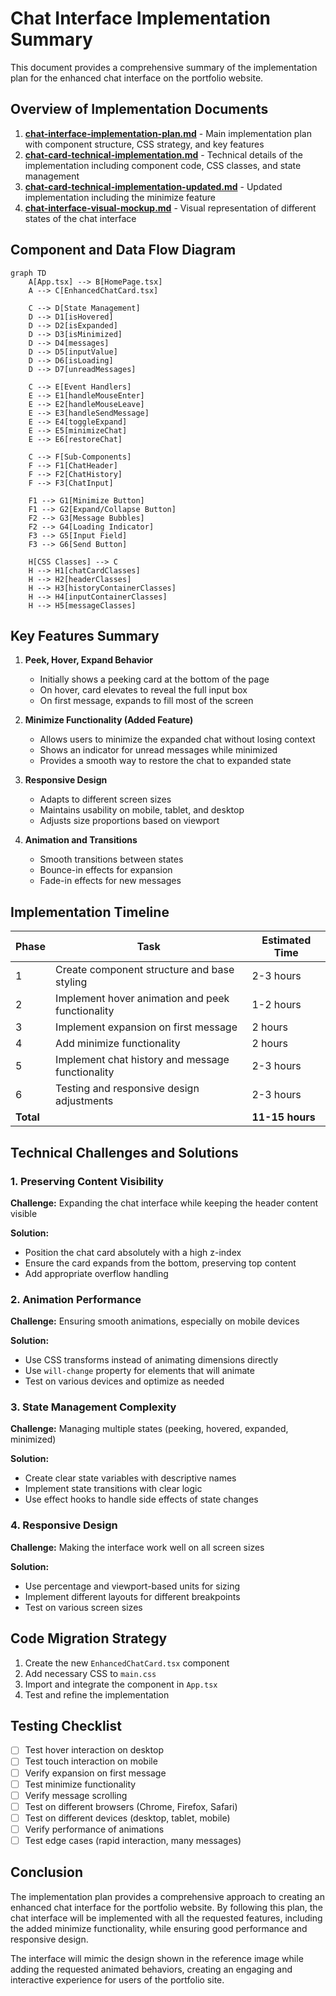 # Chat Interface Implementation Summary

This document provides a comprehensive summary of the implementation plan for the enhanced chat interface on the portfolio website.

## Overview of Implementation Documents

1. **[chat-interface-implementation-plan.md](./chat-interface-implementation-plan.md)** - Main implementation plan with component structure, CSS strategy, and key features
2. **[chat-card-technical-implementation.md](./chat-card-technical-implementation.md)** - Technical details of the implementation including component code, CSS classes, and state management
3. **[chat-card-technical-implementation-updated.md](./chat-card-technical-implementation-updated.md)** - Updated implementation including the minimize feature
4. **[chat-interface-visual-mockup.md](./chat-interface-visual-mockup.md)** - Visual representation of different states of the chat interface

## Component and Data Flow Diagram

```mermaid
graph TD
    A[App.tsx] --> B[HomePage.tsx]
    A --> C[EnhancedChatCard.tsx]
    
    C --> D[State Management]
    D --> D1[isHovered]
    D --> D2[isExpanded]
    D --> D3[isMinimized]
    D --> D4[messages]
    D --> D5[inputValue]
    D --> D6[isLoading]
    D --> D7[unreadMessages]
    
    C --> E[Event Handlers]
    E --> E1[handleMouseEnter]
    E --> E2[handleMouseLeave]
    E --> E3[handleSendMessage]
    E --> E4[toggleExpand]
    E --> E5[minimizeChat]
    E --> E6[restoreChat]
    
    C --> F[Sub-Components]
    F --> F1[ChatHeader]
    F --> F2[ChatHistory]
    F --> F3[ChatInput]
    
    F1 --> G1[Minimize Button]
    F1 --> G2[Expand/Collapse Button]
    F2 --> G3[Message Bubbles]
    F2 --> G4[Loading Indicator]
    F3 --> G5[Input Field]
    F3 --> G6[Send Button]
    
    H[CSS Classes] --> C
    H --> H1[chatCardClasses]
    H --> H2[headerClasses]
    H --> H3[historyContainerClasses]
    H --> H4[inputContainerClasses]
    H --> H5[messageClasses]
```

## Key Features Summary

1. **Peek, Hover, Expand Behavior**
   - Initially shows a peeking card at the bottom of the page
   - On hover, card elevates to reveal the full input box
   - On first message, expands to fill most of the screen

2. **Minimize Functionality (Added Feature)**
   - Allows users to minimize the expanded chat without losing context
   - Shows an indicator for unread messages while minimized
   - Provides a smooth way to restore the chat to expanded state

3. **Responsive Design**
   - Adapts to different screen sizes
   - Maintains usability on mobile, tablet, and desktop
   - Adjusts size proportions based on viewport

4. **Animation and Transitions**
   - Smooth transitions between states
   - Bounce-in effects for expansion
   - Fade-in effects for new messages

## Implementation Timeline

| Phase | Task | Estimated Time |
|-------|------|---------------|
| 1 | Create component structure and base styling | 2-3 hours |
| 2 | Implement hover animation and peek functionality | 1-2 hours |
| 3 | Implement expansion on first message | 2 hours |
| 4 | Add minimize functionality | 2 hours |
| 5 | Implement chat history and message functionality | 2-3 hours |
| 6 | Testing and responsive design adjustments | 2-3 hours |
| **Total** | | **11-15 hours** |

## Technical Challenges and Solutions

### 1. Preserving Content Visibility

**Challenge:** Expanding the chat interface while keeping the header content visible

**Solution:** 
- Position the chat card absolutely with a high z-index
- Ensure the card expands from the bottom, preserving top content
- Add appropriate overflow handling

### 2. Animation Performance

**Challenge:** Ensuring smooth animations, especially on mobile devices

**Solution:**
- Use CSS transforms instead of animating dimensions directly
- Use `will-change` property for elements that will animate
- Test on various devices and optimize as needed

### 3. State Management Complexity

**Challenge:** Managing multiple states (peeking, hovered, expanded, minimized)

**Solution:**
- Create clear state variables with descriptive names
- Implement state transitions with clear logic
- Use effect hooks to handle side effects of state changes

### 4. Responsive Design

**Challenge:** Making the interface work well on all screen sizes

**Solution:**
- Use percentage and viewport-based units for sizing
- Implement different layouts for different breakpoints
- Test on various screen sizes

## Code Migration Strategy

1. Create the new `EnhancedChatCard.tsx` component
2. Add necessary CSS to `main.css`
3. Import and integrate the component in `App.tsx`
4. Test and refine the implementation

## Testing Checklist

- [ ] Test hover interaction on desktop
- [ ] Test touch interaction on mobile
- [ ] Verify expansion on first message
- [ ] Test minimize functionality
- [ ] Verify message scrolling
- [ ] Test on different browsers (Chrome, Firefox, Safari)
- [ ] Test on different devices (desktop, tablet, mobile)
- [ ] Verify performance of animations
- [ ] Test edge cases (rapid interaction, many messages)

## Conclusion

The implementation plan provides a comprehensive approach to creating an enhanced chat interface for the portfolio website. By following this plan, the chat interface will be implemented with all the requested features, including the added minimize functionality, while ensuring good performance and responsive design.

The interface will mimic the design shown in the reference image while adding the requested animated behaviors, creating an engaging and interactive experience for users of the portfolio site.